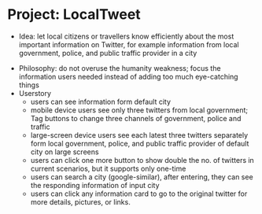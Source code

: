 # Project: LocalTweet
+ Idea: let local citizens or travellers know efficiently about the most important information on Twitter, for example information from local government, police, and public traffic provider in a city
- Philosophy: do not overuse the humanity weakness; focus the information users needed instead of adding too much eye-catching things
- Userstory
	- users can see information form default city
	- mobile device users see only three twitters from local government; Tag buttons to change three channels of government, police and traffic
	- large-screen device users see each latest three twitters separately form local government, police, and public traffic provider of default city on large screens
	- users can click one more button to show double the no. of twitters in current scenarios, but it supports only one-time
	- users can search a city (google-similar), after entering, they can see the responding information of input city
	- users can click any information card to go to the original twitter for more details, pictures, or links.
